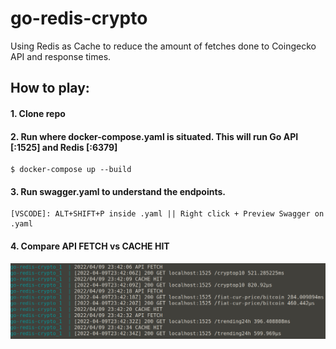 # go-redis-crypto

Using Redis as Cache to reduce the amount of fetches done to Coingecko API and response times.

## How to play:
#### 1. Clone repo
#### 2. Run where docker-compose.yaml is situated. This will run Go API [:1525] and Redis [:6379] 
```
$ docker-compose up --build
```
#### 3. Run swagger.yaml to understand the endpoints. 
```
[VSCODE]: ALT+SHIFT+P inside .yaml || Right click + Preview Swagger on .yaml
```
#### 4. Compare API FETCH vs CACHE HIT
![CacheVsFetch](/img/cachevsfetch.png)
